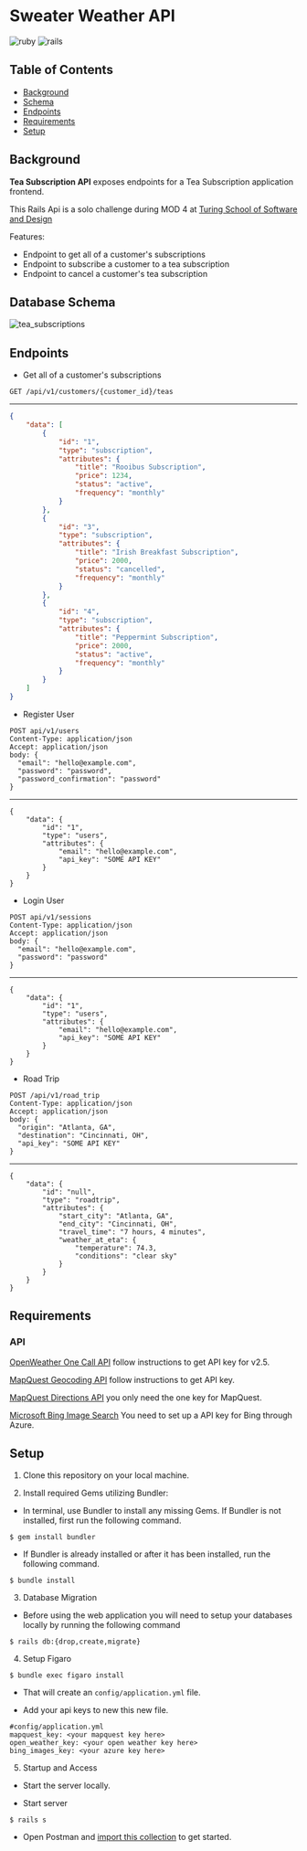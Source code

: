 # Sweater Weather API

![ruby](https://img.shields.io/badge/Ruby-2.7.4-red)
![rails](https://img.shields.io/badge/Rails-5.2.8-red)

## Table of Contents
- [Background](#background)
- [Schema](#schema)
- [Endpoints](#endpoints)
- [Requirements](#requirements)
- [Setup](#setup)

## Background

**Tea Subscription API** exposes endpoints for a Tea Subscription application frontend. 

This Rails Api is a solo challenge during MOD 4 at [Turing School of Software and Design](https://www.turing.edu)

Features:
 - Endpoint to get all of a customer's subscriptions
 - Endpoint to subscribe a customer to a tea subscription
 - Endpoint to cancel a customer's tea subscription
 
## Database Schema
![tea_subscriptions](https://user-images.githubusercontent.com/93014155/182994624-180a412f-45bb-4774-9485-5764785449f3.png)


## Endpoints

- Get all of a customer's subscriptions
```shell
GET /api/v1/customers/{customer_id}/teas
```
---
```json
{
    "data": [
        {
            "id": "1",
            "type": "subscription",
            "attributes": {
                "title": "Rooibus Subscription",
                "price": 1234,
                "status": "active",
                "frequency": "monthly"
            }
        },
        {
            "id": "3",
            "type": "subscription",
            "attributes": {
                "title": "Irish Breakfast Subscription",
                "price": 2000,
                "status": "cancelled",
                "frequency": "monthly"
            }
        },
        {
            "id": "4",
            "type": "subscription",
            "attributes": {
                "title": "Peppermint Subscription",
                "price": 2000,
                "status": "active",
                "frequency": "monthly"
            }
        }
    ]
}
```

- Register User
```shell
POST api/v1/users
Content-Type: application/json
Accept: application/json
body: {
  "email": "hello@example.com",
  "password": "password",
  "password_confirmation": "password"
}
```
---
```
{
    "data": {
        "id": "1",
        "type": "users",
        "attributes": {
            "email": "hello@example.com",
            "api_key": "SOME API KEY"
        }
    }
}
```

- Login User
```shell
POST api/v1/sessions
Content-Type: application/json
Accept: application/json
body: {
  "email": "hello@example.com",
  "password": "password"
}
```
---
```
{
    "data": {
        "id": "1",
        "type": "users",
        "attributes": {
            "email": "hello@example.com",
            "api_key": "SOME API KEY"
        }
    }
}
```

- Road Trip
```shell
POST /api/v1/road_trip
Content-Type: application/json
Accept: application/json
body: {
  "origin": "Atlanta, GA",
  "destination": "Cincinnati, OH",
  "api_key": "SOME API KEY"
}
```
---
```
{
    "data": {
        "id": "null",
        "type": "roadtrip",
        "attributes": {
            "start_city": "Atlanta, GA",
            "end_city": "Cincinnati, OH",
            "travel_time": "7 hours, 4 minutes",
            "weather_at_eta": {
                "temperature": 74.3,
                "conditions": "clear sky"
            }
        }
    }
}
```

## Requirements

### API
[OpenWeather One Call API](https://openweathermap.org/api/one-call-api) follow instructions to get API key for v2.5.

[MapQuest Geocoding API](https://developer.mapquest.com/documentation/geocoding-api) follow instructions to get API key.

[MapQuest Directions API](https://developer.mapquest.com/documentation/directions-api) you only need the one key for MapQuest.

[Microsoft Bing Image Search](portal.azure.com) You need to set up a API key for Bing through Azure.


## Setup
1. Clone this repository on your local machine.

2. Install required Gems utilizing Bundler: <br>
- In terminal, use Bundler to install any missing Gems. If Bundler is not installed, first run the following command.
```shell
$ gem install bundler
```

- If Bundler is already installed or after it has been installed, run the following command.
```shell
$ bundle install
```

3. Database Migration<br>
- Before using the web application you will need to setup your databases locally by running the following command
```shell
$ rails db:{drop,create,migrate}
```
4. Setup Figaro
```shell
$ bundle exec figaro install
```
- That will create an `config/application.yml` file.

- Add your api keys to new this new file.
```shell
#config/application.yml
mapquest_key: <your mapquest key here>
open_weather_key: <your open weather key here>
bing_images_key: <your azure key here>
```

5. Startup and Access<br>
- Start the server locally.

- Start server
```shell
$ rails s
```

- Open Postman and [import this collection](https://github.com/wmedders21/sweater_weather/blob/main/Sweater%20Weather.postman_collection.json) to get started.

